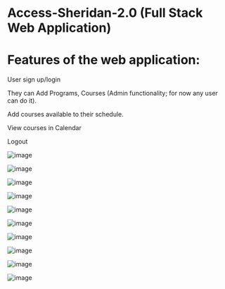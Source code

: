 # Access-Sheridan-2.0 (Full Stack Web Application)

# Features of the web application:

User sign up/login

They can Add Programs, Courses (Admin functionality; for now any user can do it). 

Add courses available to their schedule. 

View courses in Calendar

Logout

![image](https://github.com/MobinAkhter/Access-Sheridan-2.0/assets/55329336/58c5739e-57ef-4045-8623-07e28a0caaff)

![image](https://github.com/MobinAkhter/Access-Sheridan-2.0/assets/55329336/32939a7e-5403-46e6-8a9d-90701e74f4be)

![image](https://github.com/MobinAkhter/Access-Sheridan-2.0/assets/55329336/7261076d-3bec-4cb7-b916-d0ac31a30e23)

![image](https://github.com/MobinAkhter/Access-Sheridan-2.0/assets/55329336/2fe79388-d50c-4460-869a-8f252507abbc)

![image](https://github.com/MobinAkhter/Access-Sheridan-2.0/assets/55329336/08d95064-8ce6-492d-af32-6930ebbfd906)

![image](https://github.com/MobinAkhter/Access-Sheridan-2.0/assets/55329336/380166da-b069-449a-b559-d3a81e0ad00b)

![image](https://github.com/MobinAkhter/Access-Sheridan-2.0/assets/55329336/f2cfcd90-2dde-473c-932c-2d4c1a6ef384)

![image](https://github.com/MobinAkhter/Access-Sheridan-2.0/assets/55329336/3c979e96-3474-42cb-839e-4b1db546d388)

![image](https://github.com/MobinAkhter/Access-Sheridan-2.0/assets/55329336/5c72d746-6efe-4d54-93c6-5c7006c9d132)

![image](https://github.com/MobinAkhter/Access-Sheridan-2.0/assets/55329336/5ea70a93-54ef-4497-869a-f99d3a52a508)



